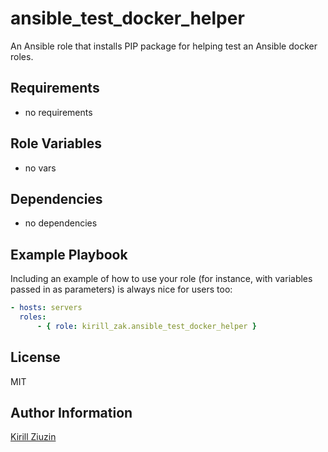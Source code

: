 ansible_test_docker_helper
=========

An Ansible role that installs PIP package for helping test an Ansible docker roles.

Requirements
------------

- no requirements

Role Variables
--------------

- no vars

Dependencies
------------

- no dependencies

Example Playbook
----------------

Including an example of how to use your role (for instance, with variables passed in as parameters) is always nice for users too:

```yaml
- hosts: servers
  roles:
      - { role: kirill_zak.ansible_test_docker_helper }
```

License
-------

MIT

Author Information
------------------

[Kirill Ziuzin](https://kirill-zak.ru)

